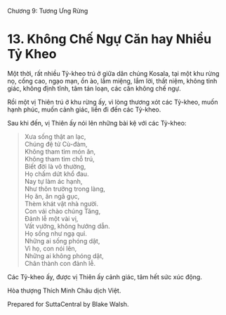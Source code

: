  

Chương 9: Tương Ưng Rừng

# 13\. Không Chế Ngự Căn hay Nhiều Tỷ Kheo

Một thời, rất nhiều Tỷ-kheo trú ở giữa dân chúng Kosala, tại một khu rừng nọ, cống cao, ngạo mạn, ồn ào, lắm miệng, lắm lời, thất niệm, không tỉnh giác, không định tĩnh, tâm tán loạn, các căn không chế ngự.

Rồi một vị Thiên trú ở khu rừng ấy, vì lòng thương xót các Tỷ-kheo, muốn hạnh phúc, muốn cảnh giác, liền đi đến các Tỷ-kheo.

Sau khi đến, vị Thiên ấy nói lên những bài kệ với các Tỷ-kheo:

> Xưa sống thật an lạc,  
> Chúng đệ tử Cù-đàm,  
> Không tham tìm món ăn,  
> Không tham tìm chỗ trú,  
> Biết đời là vô thường,  
> Họ chấm dứt khổ đau.  
> Nay tự làm ác hạnh,  
> Như thôn trưởng trong làng,  
> Họ ăn, ăn ngã gục,  
> Thèm khát vật nhà người.  
> Con vái chào chúng Tăng,  
> Ðảnh lễ một vài vị,  
> Vất vưởng, không hướng dẫn.  
> Họ sống như ngạ quỉ.  
> Những ai sống phóng dật,  
> Vì họ, con nói lên,  
> Những ai không phóng dật,  
> Chân thành con đảnh lễ.

Các Tỷ-kheo ấy, được vị Thiên ấy cảnh giác, tâm hết sức xúc động.

Hòa thượng Thích Minh Châu dịch Việt.

Prepared for SuttaCentral by Blake Walsh.